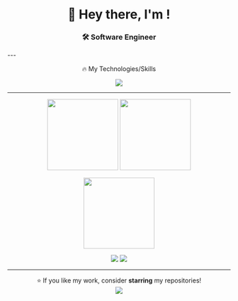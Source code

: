 
<h1 align="center">👋 Hey there, I'm <span style="color:#00FFFF"></span>!</h1>
<h3 align='center'>🛠️ Software Engineer</h3>
---

<p align='center'>🔥 My Technologies/Skills</p>


<p align="center">
  <img src="https://skillicons.dev/icons?i=js,cpp,react,vscode,ts,kotlin&theme=dark"/>
</p>


---


<p align="center">
  <img src="https://github-readme-stats.vercel.app/api?username=Zyber09&theme=tokyonight&show_icons=true&hide_border=true&count_private=true" height="160" />
  <img src="https://github-readme-streak-stats.herokuapp.com?user=Zyber09&theme=tokyonight&hide_border=true" height="160" />
</p>
<p align="center">
  <img src="https://github-readme-stats.vercel.app/api/top-langs/?username=Zyber09&theme=tokyonight&layout=compact&hide_border=true" height="160"/>
</p>


<p align='center'><a href="https://github.com/Zyber09"><img src="https://img.shields.io/badge/GitHub-000?style=for-the-badge&logo=github&logoColor=white"/></a> <a href="https://youtube.com/zyberrrr"><img src="https://img.shields.io/badge/YouTube-FF0000?style=for-the-badge&logo=youtube&logoColor=white"/></a></p>

---

<p align="center">
⭐ If you like my work, consider <b>starring</b> my repositories!<br/>
<img src="https://komarev.com/ghpvc/?username=Zyber09&style=flat-square&color=blue"/>
</p>

